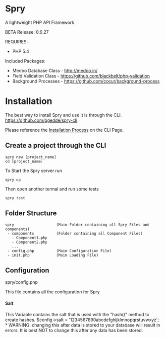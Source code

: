 # Spry
A lightweight PHP API Framework

BETA Release: 0.9.27

REQUIRES:
* PHP 5.4

Included Packages:
* Medoo Database Class - http://medoo.in/
* Field Validation Class - https://github.com/blackbelt/php-validation
* Background Processes - https://github.com/cocur/background-process


# Installation

The best way to install Spry and use it is through the CLI.
https://github.com/ggedde/spry-cli

Please reference the [Installation Process](https://github.com/ggedde/spry-cli#installation) on the CLI Page.


## Create a project through the CLI

	spry new [project_name]
	cd [project_name]

To Start the Spry server run

	spry up

Then open another termal and run some tests

	spry test

## Folder Structure

	spry                   (Main Folder containing all Spry Files and components)
	 - components          (Folder containing all Component Files)
	   - Component1.php
	   - Component2.php
	   ...
	 - config.php          (Main Configuration File)
	 - init.php            (Main Loading File)
	 

## Configuration
spry/config.pnp

This file contains all the configuration for Spry

#### Salt
This Variable contains the salt that is used with the "hash()" method to create hashes.
	$config->salt = '1234567890abcdefghijklmnopqrstuvwxyz';
\* WARNING:  changing this after data is stored to your database will result in errors.  It is best NOT to change this after any data has been stored.

